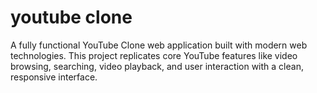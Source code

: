 # youtube clone
A fully functional YouTube Clone web application built with modern web technologies. This project replicates core YouTube features like video browsing, searching, video playback, and user interaction with a clean, responsive interface.
